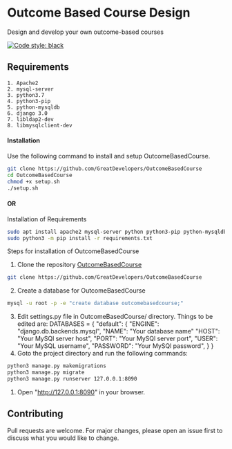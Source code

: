 Outcome Based Course Design
==========

Design and develop your own outcome-based courses

[![Code style: black](https://img.shields.io/badge/code%20style-black-000000.svg)](https://github.com/psf/black)

Requirements
------------

```
1. Apache2
2. mysql-server
3. python3.7
4. python3-pip
5. python-mysqldb
6. django 3.0
7. libldap2-dev
8. libmysqlclient-dev
```

#### Installation

Use the following command to install and setup OutcomeBasedCourse.

```bash
git clone https://github.com/GreatDevelopers/OutcomeBasedCourse
cd OutcomeBasedCourse
chmod +x setup.sh
./setup.sh
```

#### OR

Installation of Requirements

```bash
sudo apt install apache2 mysql-server python python3-pip python-mysqldb libldap2-dev libmysqlclient-dev
sudo python3 -m pip install -r requirements.txt
```

Steps for installation of OutcomeBasedCourse
1. Clone the repository [OutcomeBasedCourse](https://github.com/GreatDevelopers/OutcomeBasedCourse)
```bash
git clone https://github.com/GreatDevelopers/OutcomeBasedCourse
```
2. Create a database for OutcomeBasedCourse
```bash
mysql -u root -p -e "create database outcomebasedcourse;"
```
3. Edit settings.py file in OutcomeBasedCourse/ directory. Things to be edited are:
DATABASES = {
    "default": {
        "ENGINE": "django.db.backends.mysql",
        "NAME": "Your database name"
        "HOST": "Your MySQl server host",
        "PORT": "Your MySQl server port",
        "USER": "Your MySQL username",
        "PASSWORD": "Your MySQl password",
    }
}
1. Goto the project directory and run the following commands:
```bash
python3 manage.py makemigrations
python3 manage.py migrate
python3 manage.py runserver 127.0.0.1:8090
```
1. Open "http://127.0.0.1:8090" in your browser.

## Contributing
Pull requests are welcome. For major changes, please open an issue first to discuss what you would like to change.
